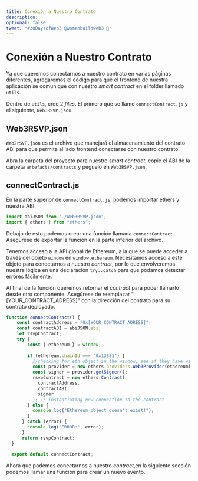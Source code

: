 ```yaml
---
title: Conexión a Nuestro Contrato
description:
optional: false
tweet: "#30DaysofWeb3 @womenbuildweb3 🌈"
---
```


# Conexión a Nuestro Contrato

Ya que queremos conectarnos a nuestro contrato en varias páginas diferentes, agregaremos el código para que el frontend de nuestra aplicación se comunique con nuestro *smart contract* en el folder llamado `utils`.

Dentro de `utils`, cree 2 *files*. El primero que se llame `connectContract.js` y el siguiente, `Web3RSVP.json`.


## Web3RSVP.json

`Web2rSVP.json` es el archivo que manejará el almacenamiento del contrato ABI para que permita al lado frontend conectarse con nuestro contrato.

Abra la carpeta del proyecto para nuestro *smart contract*, copie el ABI de la carpeta `artefacts/contracts` y péguelo en `Web3RSVP.json`.


## connectContract.js

En la parte superior de `connectContract.js`, podemos importar ethers y nuestra ABI.

```javascript
import abiJSON from "./Web3RSVP.json";
import { ethers } from "ethers";
```

Debajo de esto podemos crear una función llamada `connectContract`. Asegúrese de exportar la función en la parte inferior del archivo.

Tenemos acceso a la API global de Ethereum, a la que se puede acceder a través del objeto `window` en `window.ethereum`. Necesitamos acceso a este objeto para conectarnos a nuestro *contract*, por lo que envolveremos nuestra lógica en una declaración `try..catch` para que podamos detectar errores fácilmente.

Al final de la función queremos retornar el *contract* para poder llamarlo desde otro componente. Asegúrese de reemplazar "[YOUR_CONTRACT_ADRESS]" con la dirección del contrato para su contrato deployado.

```javascript
function connectContract() {
    const contractAddress = "0x[YOUR_CONTRACT_ADRESS]";
    const contractABI = abiJSON.abi;
    let rsvpContract;
    try {
        const { ethereum } = window;
  
        if (ethereum.chainId === "0x13881") {
          //checking for eth object in the window, see if they have wallet connected to Polygon Mumbai network
          const provider = new ethers.providers.Web3Provider(ethereum);
          const signer = provider.getSigner();
          rsvpContract = new ethers.Contract(
            contractAddress,
            contractABI,
            signer
          ); // instantiating new connection to the contract
        } else {
          console.log("Ethereum object doesn't exist!");
        }
      } catch (error) {
        console.log("ERROR:", error);
      }
      return rsvpContract;
  }
  
  export default connectContract;
```

Ahora que podemos conectarnos a nuestro *contract*,en la siguiente sección podemos llamar una función para crear un nuevo evento.